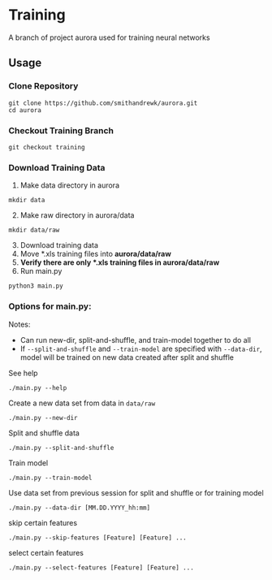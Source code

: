# Training
A branch of project aurora used for training neural networks
## Usage
### Clone Repository
```
git clone https://github.com/smithandrewk/aurora.git
cd aurora
```
### Checkout Training Branch
```
git checkout training
```
### Download Training Data
1. Make data directory in aurora
```
mkdir data
```
2. Make raw directory in aurora/data

```
mkdir data/raw
```
3. Download training data
4. Move *.xls training files into **aurora/data/raw**
5. **Verify there are only \*.xls training files in aurora/data/raw**
6. Run main.py

```
python3 main.py
```

### Options for main.py:
Notes: 
- Can run new-dir, split-and-shuffle, and train-model together to do all
- If `--split-and-shuffle` and `--train-model` are specified with `--data-dir`, model will be trained on new data created after split and shuffle

See help
```
./main.py --help
```
Create a new data set from data in `data/raw`
```
./main.py --new-dir
```
Split and shuffle data
```
./main.py --split-and-shuffle
```
Train model
```
./main.py --train-model
```
Use data set from previous session for split and shuffle or for training model
```
./main.py --data-dir [MM.DD.YYYY_hh:mm]
```
skip certain features
```
./main.py --skip-features [Feature] [Feature] ...
```
select certain features
```
./main.py --select-features [Feature] [Feature] ...
```